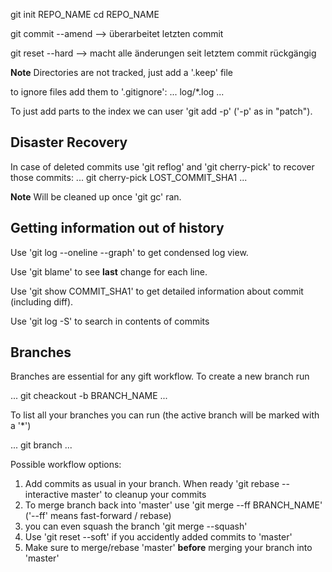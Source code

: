 git init REPO_NAME
cd REPO_NAME

git commit --amend
--> überarbeitet letzten commit

git reset --hard
--> macht alle änderungen seit letztem commit rückgängig

**Note** Directories are not tracked, just add a '.keep' file

to ignore files add them to '.gitignore':
...
log/*.log
...

To just add parts to the index we can user 'git add -p' ('-p' as in "patch").

## Disaster Recovery

In case of deleted commits use 'git reflog' and 'git cherry-pick' to recover those commits:
...
git cherry-pick LOST_COMMIT_SHA1
...

**Note** Will be cleaned up once 'git gc' ran.

## Getting information out of history

Use 'git log --oneline --graph' to get condensed log view.

Use 'git blame' to see **last** change for each line.

Use 'git show COMMIT_SHA1' to get detailed information about commit (including diff).

Use 'git log -S' to search in contents of commits

## Branches

Branches are essential for any gift workflow. To create a new branch run

...
git cheackout -b BRANCH_NAME
...

To list all your branches you can run (the active branch will be marked with a '*')

...
git branch
...

Possible workflow options:

1. Add commits as usual in your branch. When ready 'git rebase --interactive master' to cleanup your commits
2. To merge branch back into 'master' use 'git merge --ff BRANCH_NAME' ('--ff' means fast-forward / rebase)
3. you can even squash the branch 'git merge --squash'
4. Use 'git reset --soft' if you accidently added commits to 'master'
5. Make sure to merge/rebase 'master' **before** merging your branch into 'master'